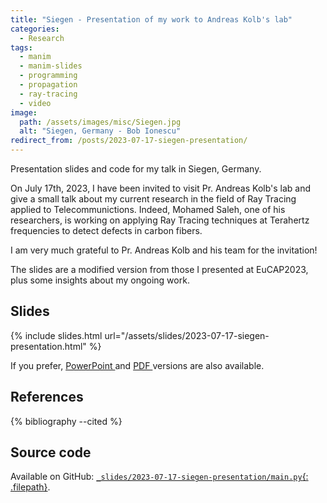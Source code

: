 ```yaml
---
title: "Siegen - Presentation of my work to Andreas Kolb's lab"
categories:
  - Research
tags:
  - manim
  - manim-slides
  - programming
  - propagation
  - ray-tracing
  - video
image:
  path: /assets/images/misc/Siegen.jpg
  alt: "Siegen, Germany - Bob Ionescu"
redirect_from: /posts/2023-07-17-siegen-presentation/
---
```


Presentation slides and code for my talk in Siegen, Germany.

<!--more-->

On July 17th, 2023, I have been invited to visit Pr. Andreas Kolb's lab and give a small talk
about my current research in the field of Ray Tracing applied to Telecommunictions. Indeed,
Mohamed Saleh, one of his researchers, is working on applying Ray Tracing techniques at
Terahertz frequencies to detect defects in carbon fibers.

I am very much grateful to Pr. Andreas Kolb and his team for the invitation!

The slides are a modified version from those I presented at EuCAP2023, plus
some insights about my ongoing work.

## Slides

{% include slides.html url="/assets/slides/2023-07-17-siegen-presentation.html" %}

If you prefer,
<a href="/assets/slides/2023-07-17-siegen-presentation.pptx">PowerPoint <i class="far fa-file-powerpoint fa-fw"></i></a>
and
<a href="/assets/slides/2023-07-17-siegen-presentation.pdf">PDF <i class="far fa-file-pdf fa-fw"></i></a>
versions are also available.

## References
{% bibliography --cited %}

## Source code

Available on GitHub:
[`_slides/2023-07-17-siegen-presentation/main.py`{: .filepath}](https://github.com/jeertmans/jeertmans.github.io/blob/main/_slides/2023-07-17-siegen-presentation/main.py).
